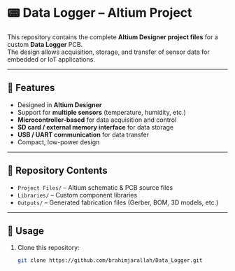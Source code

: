 # 📟 Data Logger – Altium Project

This repository contains the complete **Altium Designer project files** for a custom **Data Logger** PCB.  
The design allows acquisition, storage, and transfer of sensor data for embedded or IoT applications.  

---

## 🔹 Features
- Designed in **Altium Designer**
- Support for **multiple sensors** (temperature, humidity, etc.)
- **Microcontroller-based** for data acquisition and control
- **SD card / external memory interface** for data storage
- **USB / UART communication** for data transfer
- Compact, low-power design

---

## 📂 Repository Contents
- `Project Files/` – Altium schematic & PCB source files  
- `Libraries/` – Custom component libraries  
- `Outputs/` – Generated fabrication files (Gerber, BOM, 3D models, etc.)  

---

## 🚀 Usage
1. Clone this repository:
   ```bash
   git clone https://github.com/brahimjarallah/Data_Logger.git

